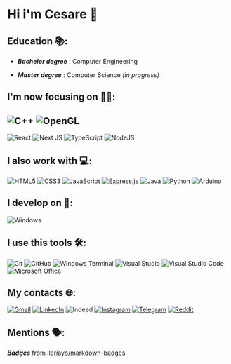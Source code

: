 # Hi i'm Cesare 👋

## Education 📚:

- ***Bachelor degree*** : Computer Engineering

- ***Master degree*** : Computer Science *(in progress)*

## I'm now focusing on 👨‍💻:

![C++](https://img.shields.io/badge/c++-%2300599C.svg?style=for-the-badge&logo=c%2B%2B&logoColor=white) ![OpenGL](https://img.shields.io/badge/OpenGL-%23FFFFFF.svg?style=for-the-badge&logo=opengl)
---
![React](https://img.shields.io/badge/react-%2320232a.svg?style=for-the-badge&logo=react&logoColor=%2361DAFB) ![Next JS](https://img.shields.io/badge/Next-black?style=for-the-badge&logo=next.js&logoColor=white) ![TypeScript](https://img.shields.io/badge/typescript-%23007ACC.svg?style=for-the-badge&logo=typescript&logoColor=white) ![NodeJS](https://img.shields.io/badge/node.js-6DA55F?style=for-the-badge&logo=node.js&logoColor=white)


## I also work with 💻:
![HTML5](https://img.shields.io/badge/html5-%23E34F26.svg?style=for-the-badge&logo=html5&logoColor=white) ![CSS3](https://img.shields.io/badge/css3-%231572B6.svg?style=for-the-badge&logo=css3&logoColor=white) ![JavaScript](https://img.shields.io/badge/javascript-%23323330.svg?style=for-the-badge&logo=javascript&logoColor=%23F7DF1E) ![Express.js](https://img.shields.io/badge/express.js-%23404d59.svg?style=for-the-badge&logo=express&logoColor=%2361DAFB) ![Java](https://img.shields.io/badge/java-%23ED8B00.svg?style=for-the-badge&logo=openjdk&logoColor=white) ![Python](https://img.shields.io/badge/python-3670A0?style=for-the-badge&logo=python&logoColor=ffdd54)  ![Arduino](https://img.shields.io/badge/-Arduino-00979D?style=for-the-badge&logo=Arduino&logoColor=white)

## I develop on 🔨:
![Windows](https://img.shields.io/badge/Windows-0078D6?style=for-the-badge&logo=windows&logoColor=white)

## I use this tools 🛠:
![Git](https://img.shields.io/badge/git-%23F05033.svg?style=for-the-badge&logo=git&logoColor=white) ![GitHub](https://img.shields.io/badge/github-%23121011.svg?style=for-the-badge&logo=github&logoColor=white) ![Windows Terminal](https://img.shields.io/badge/Windows%20Terminal-%234D4D4D.svg?style=for-the-badge&logo=windows-terminal&logoColor=white) ![Visual Studio](https://img.shields.io/badge/Visual%20Studio-5C2D91.svg?style=for-the-badge&logo=visual-studio&logoColor=white) ![Visual Studio Code](https://img.shields.io/badge/Visual%20Studio%20Code-0078d7.svg?style=for-the-badge&logo=visual-studio-code&logoColor=white) ![Microsoft Office](https://img.shields.io/badge/Microsoft_Office-D83B01?style=for-the-badge&logo=microsoft-office&logoColor=white)

## My contacts 🌐:
[![Gmail](https://img.shields.io/badge/Gmail-D14836?style=for-the-badge&logo=gmail&logoColor=white)](mailto:corsicesare.lavoro@gmail.com) [![LinkedIn](https://img.shields.io/badge/linkedin-%230077B5.svg?style=for-the-badge&logo=linkedin&logoColor=white&link=https://www.youtube.com/)](https://www.linkedin.com/in/cesare-corsi) ![Indeed](https://img.shields.io/badge/indeed-003A9B?style=for-the-badge&logo=indeed&logoColor=white) [![Instagram](https://img.shields.io/badge/Instagram-%23E4405F.svg?style=for-the-badge&logo=Instagram&logoColor=white)](https://instagram.com/cesare.corsi) [![Telegram](https://img.shields.io/badge/Telegram-2CA5E0?style=for-the-badge&logo=telegram&logoColor=white)](https://t.me/cesarecorsi) [![Reddit](https://img.shields.io/badge/Reddit-%23FF4500.svg?style=for-the-badge&logo=Reddit&logoColor=white)](https://www.reddit.com/u/Z3L_/s/ecpQupH30a)

## Mentions 🗣:

***Badges*** from [Ileriayo/markdown-badges](https://github.com/Ileriayo/markdown-badges)
